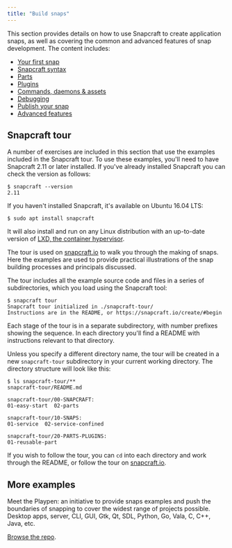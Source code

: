 ```yaml
---
title: "Build snaps"
---
```



This section provides details on how to use Snapcraft to create application snaps, as well as covering the common and advanced features of snap development. The content includes:

*   [Your first snap](/docs/build-snaps/your-first-snap)
*   [Snapcraft syntax](/docs/build-snaps/syntax)
*   [Parts](/docs/build-snaps/parts)
*   [Plugins](/docs/build-snaps/plugins)
*   [Commands, daemons & assets](/docs/build-snaps/metadata)
*   [Debugging](/docs/build-snaps/debugging)
*   [Publish your snap](/docs/build-snaps/publish)
*   [Advanced features](/docs/build-snaps/advanced-features)

## Snapcraft tour
A number of exercises are included in this section that use the examples included in the Snapcraft tour. To use these examples, you'll need to have Snapcraft 2.11 or later installed. If you've already installed Snapcraft you can check the version as follows:

    $ snapcraft --version
    2.11

If you haven't installed Snapcraft, it's available on Ubuntu 16.04 LTS:

    $ sudo apt install snapcraft

It will also install and run on any Linux distribution with an up-to-date version of [LXD, the container hypervisor](http://www.ubuntu.com/cloud/lxd).

The tour is used on [snapcraft.io](http://snapcraft.io/create/) to walk you through the making of snaps. Here the examples are used to provide practical illustrations of the snap building processes and principals discussed.

The tour includes all the example source code and files in a series of subdirectories, which you load using the Snapcraft tool:

    $ snapcraft tour
    Snapcraft tour initialized in ./snapcraft-tour/
    Instructions are in the README, or https://snapcraft.io/create/#begin

Each stage of the tour is in a separate subdirectory, with number prefixes showing the sequence. In each directory you'll find a README with instructions relevant to that directory.

Unless you specify a different directory name, the tour will be created in a new `snapcraft-tour` subdirectory in your current working directory. The directory structure will look like this:

    $ ls snapcraft-tour/**
    snapcraft-tour/README.md

    snapcraft-tour/00-SNAPCRAFT:
    01-easy-start  02-parts

    snapcraft-tour/10-SNAPS:
    01-service  02-service-confined

    snapcraft-tour/20-PARTS-PLUGINS:
    01-reusable-part

If you wish to follow the tour, you can `cd` into each directory and work through the README, or follow the tour on [snapcraft.io](http://snapcraft.io/create/).

## More examples

Meet the Playpen: an initiative to provide snaps examples and push the boundaries of snapping to cover the widest range of projects possible. Desktop apps, server, CLI, GUI, Gtk, Qt, SDL, Python, Go, Vala, C, C++, Java, etc.

[Browse the repo](https://github.com/ubuntu/snappy-playpen).

